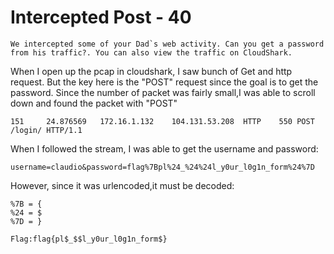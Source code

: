 # Intercepted Post - 40

```
We intercepted some of your Dad`s web activity. Can you get a password from his traffic?. You can also view the traffic on CloudShark.
```

When I open up the pcap in cloudshark, I saw bunch of Get and http request. But the key here is the "POST" request since the goal is to get the password.
Since the number of packet was fairly small,I was able to scroll down and found the packet with "POST"

```
151		24.876569	172.16.1.132	104.131.53.208	HTTP	550	POST /login/ HTTP/1.1
``` 

When I followed the stream, I was able to get the username and password:

```
username=claudio&password=flag%7Bpl%24_%24%24l_y0ur_l0g1n_form%24%7D
```

However, since it was urlencoded,it must be decoded:

```
%7B = {
%24 = $
%7D = }

Flag:flag{pl$_$$l_y0ur_l0g1n_form$}
```

